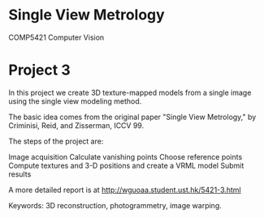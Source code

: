 # Single View Metrology
COMP5421 Computer Vision

# Project 3
In this project we create 3D texture-mapped models from a single image using the single view modeling method.

The basic idea comes from the original paper "Single View Metrology," by Criminisi, Reid, and Zisserman, ICCV 99.

The steps of the project are:

Image acquisition
Calculate vanishing points
Choose reference points
Compute textures and 3-D positions and create a VRML model
Submit results

A more detailed report is at http://wguoaa.student.ust.hk/5421-3.html

Keywords: 3D reconstruction, photogrammetry, image warping.
